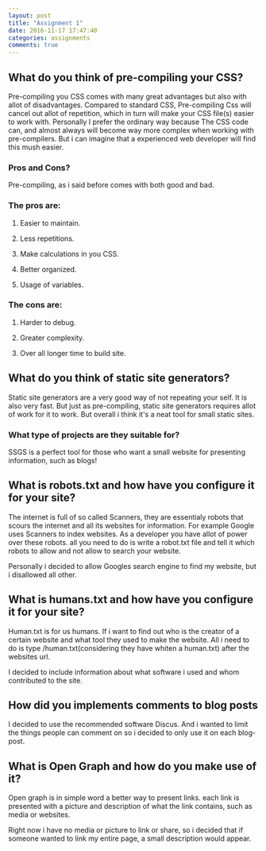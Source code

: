 ```yaml
---
layout: post
title: "Assignment 1"
date: 2016-11-17 17:47:40
categories: assignments
comments: true
---
```


## What do you think of pre-compiling your CSS?

Pre-compiling you CSS comes with many great advantages but also with allot of disadvantages.
Compared to standard CSS, Pre-compiling Css will cancel out allot of repetition, which in turn will make your CSS file(s)
easier to work with. Personally I prefer the ordinary way because The CSS code can, and almost always will become way more
complex when working with pre-compilers. But i can imagine that a experienced web developer will find this mush easier.

### Pros and Cons?

Pre-compiling, as i said before comes with both good and bad.

### The pros are:

1. Easier to maintain.

2. Less repetitions.

3. Make calculations in you CSS.

4. Better organized.

5. Usage of variables.


### The cons are:

1. Harder to debug.

2. Greater complexity.

3. Over all longer time to build site.


## What do you think of static site generators?

Static site generators are a very good way of not repeating your self. It is also very fast. But just as pre-compiling,
static site generators requires allot of work for it to work. But overall i think it's a neat tool for small static sites.

### What type of projects are they suitable for?

SSGS is a perfect tool for those who want a small website for presenting information, such as blogs!

## What is robots.txt and how have you configure it for your site?

The internet is full of so called Scanners, they are essentialy robots that scours the internet and all its websites for
 information. For example Google uses Scanners to index websites. As a developer you have allot of power over these robots.
 all you need to do is write a robot.txt file and tell it which robots to allow and not allow to search your website.

 Personally i decided to allow Googles search engine to find my website, but i disallowed all other.


## What is humans.txt and how have you configure it for your site?

Human.txt is for us humans. If i want to find out who is the creator of a certain website and what tool they used to make
 the website.
 All i need to do is type /human.txt(considering they have whiten a human.txt) after the websites url.

 I decided to include information about what software i used and whom contributed to the site.


## How did you implements comments to blog posts

I decided to use the recommended software Discus. And i wanted to limit the things people can comment on so i decided to
 only use it on each blog-post.


## What is Open Graph and how do you make use of it?

Open graph is in simple word a better way to present links. each link is presented with a picture and description of what
 the link contains, such as media or websites.

 Right now i have no media or picture to link or share, so i decided that if someone wanted to link my entire page, a small
  description would appear.


